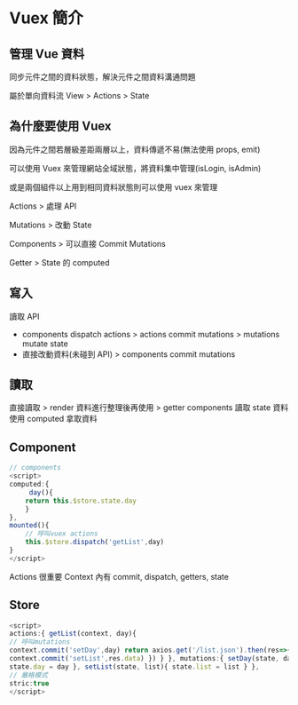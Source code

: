 # Vuex 簡介

## 管理 Vue 資料

同步元件之間的資料狀態，解決元件之間資料溝通問題

屬於單向資料流 View > Actions > State

## 為什麼要使用 Vuex

因為元件之間若層級差距兩層以上，資料傳遞不易(無法使用 props, emit)

可以使用 Vuex 來管理網站全域狀態，將資料集中管理(isLogin, isAdmin)

或是兩個組件以上用到相同資料狀態則可以使用 vuex 來管理

Actions > 處理 API

Mutations > 改動 State

Components > 可以直接 Commit Mutations

Getter > State 的 computed

## 寫入

讀取 API

+ components dispatch actions > actions commit mutations > mutations mutate state
+ 直接改動資料(未碰到 API) > components commit mutations

## 讀取

直接讀取 > render
資料進行整理後再使用 > getter
components 讀取 state 資料
使用 computed 拿取資料

## Component

```js
// components
<script>
computed:{
     day(){
    return this.$store.state.day
    }
},
mounted(){
    // 呼叫vuex actions
    this.$store.dispatch('getList',day)
}
</script>
```

Actions 很重要
Context 內有 commit, dispatch, getters, state

## Store

```js
<script>
actions:{ getList(context, day){
// 呼叫mutations
context.commit('setDay',day) return axios.get('/list.json').then(res=>{
context.commit('setList',res.data) }) } }, mutations:{ setDay(state, day){
state.day = day }, setList(state, list){ state.list = list } },
// 嚴格模式
stric:true
</script>
```
